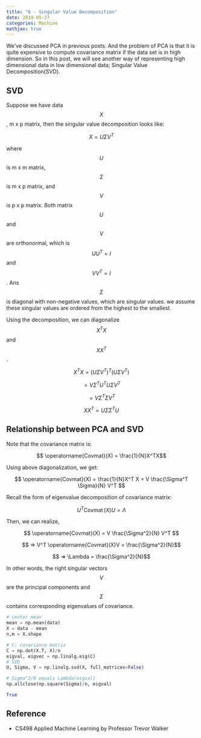 ```yaml
---
title: "6 - Singular Value Decomposition"
date: 2019-05-27
categories: Machine
mathjax: true
---
```


We've discussed PCA in previous posts. And the problem of PCA is that it is quite expensive to compute covariance matrix if the data set is in high dimension. So in this post, we will see another way of representing high dimensional data in low dimensional data; Singular Value Decomposition(SVD).



## SVD

Suppose we have data $$X$$, m x p matrix, then the singular value decomposition looks like:

$$ X = U \Sigma V^T$$

where $$U$$ is m x m matrix, $$\Sigma$$ is m x p matrix, and $$V$$ is p x p matrix. Both matrix $$U$$ and $$V$$ are orthonormal, which is $$U U^T = I $$ and $$V V^T = I$$. Ans $$\Sigma$$ is diagonal with non-negative values, which are singular values. we assume these singular values are ordered from the highest to the smallest.

Using the decomposition, we can diagonalize $$X^TX$$ and $$XX^T$$.

$$ X^TX = (U \Sigma V^T)^T(U \Sigma V^T)$$

$$ = V \Sigma^T U^T U \Sigma V^T $$

$$ = V \Sigma^T \Sigma V^T$$

$$XX^T = U \Sigma \Sigma^T U $$



## Relationship between PCA and SVD

Note that the covariance matrix is:

$$ \operatorname{Covmat}(X) = \frac{1}{N}X^TX$$

Using above diagonalization, we get:

$$ \operatorname{Covmat}(X) =  \frac{1}{N}X^T X = V \frac{\Sigma^T \Sigma}{N} V^T  $$

Recall the form of eigenvalue decomposition of covariance matrix:

$$ U^T \operatorname{Covmat}(X)U =  \Lambda$$



Then, we can realize,

$$ \operatorname{Covmat}(X) = V \frac{\Sigma^2}{N} V^T $$

$$ => V^T \operatorname{Covmat}(X)V = \frac{\Sigma^2}{N}$$

$$ => \Lambda = \frac{\Sigma^2}{N}$$

In other words, the right singular vectors $$V$$ are the principal components and $$\Sigma$$ contains corresponding eigenvalues of covariance.



```python
# center mean
mean = np.mean(data)
X = data - mean
n,m = X.shape

# C: covariance matrix
C = np.dot(X.T, X)/n
eigval, eigvec = np.linalg.eig(C)
# SVD
U, Sigma, V = np.linalg.svd(X, full_matrices=False)

# Sigma^2/N equals Lambda(eigval)
np.allclose(np.square(Sigma)/n, eigval)

True
```





## Reference

- CS498 Applied Machine Learning by Professor Trevor Walker
